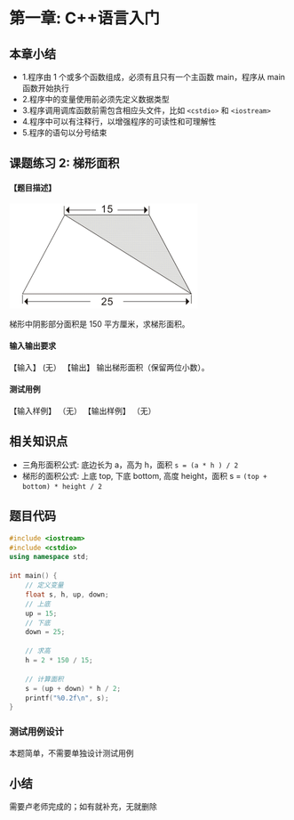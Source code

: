 # 第一章: C++语言入门

## 本章小结

- 1.程序由 1 个或多个函数组成，必须有且只有一个主函数 main，程序从 main 函数开始执行
- 2.程序中的变量使用前必须先定义数据类型
- 3.程序调用调库函数前需包含相应头文件，比如 `<cstdio>` 和 `<iostream>`
- 4.程序中可以有注释行，以增强程序的可读性和可理解性
- 5.程序的语句以分号结束

## 课题练习 2: 梯形面积

#### 【题目描述】

![](/01-一本通//images/01.png)

梯形中阴影部分面积是 150 平方厘米，求梯形面积。

#### 输入输出要求

【输入】
(无）
【输出】
输出梯形面积（保留两位小数）。

#### 测试用例

【输入样例】
（无）
【输出样例】
（无）

## 相关知识点

- 三角形面积公式: 底边长为 a，高为 h，面积 `s = (a * h ) / 2`
- 梯形的面积公式: 上底 top, 下底 bottom, 高度 height，面积 s = `(top + bottom) * height / 2`

## 题目代码

```c++
#include <iostream>
#include <cstdio>
using namespace std;

int main() {
    // 定义变量
    float s, h, up, down;
    // 上底
    up = 15;
    // 下底
    down = 25;

    // 求高
    h = 2 * 150 / 15;

    // 计算面积
    s = (up + down) * h / 2;
    printf("%0.2f\n", s);
}
```

### 测试用例设计

本题简单，不需要单独设计测试用例

## 小结

需要卢老师完成的；如有就补充，无就删除
